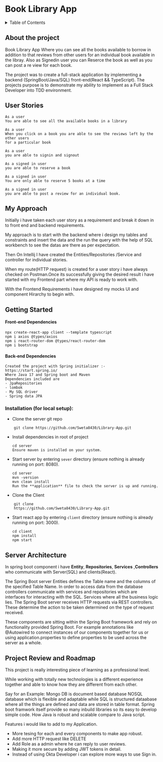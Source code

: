 # Book Library App

<details>
  <summary>Table of Contents</summary>
  <ol>
    <li><a href="#about-the-project">About The Project</a></li>
    <li><a href="#user-stories">User Stories</a></li>
    <li><a href="#myapproach">My Approach</a></li>
    <li><a href="#getting-started">Getting Started</a></li>
    <li><a href="#server-architecture">Server Architecture</a></li>
    <li><a href="#project-review-and-roadmap">Project Review and Roadmap</a></li>
  </ol>
</details>

## About the project
Book Library App Where you can see all the books available to borrow in addition to that reviews from other users for an individual book available in the libray. Also as Signedin user you can Reserce the book as well as you can post a re view for each book.

The project was to create a full-stack application by implementing a backend (SpringBoot/Java/SQL) front-end(React && TypeScript). The projects purpose is to demonstrate my ability to implement as a Full Stack Developer into TDD environment.

## User Stories

```
As a user 
You are able to see all the available books in a library

As a user 
When you click on a book you are able to see the reviews left by the other users 
for a particular book

As a user
you are able to signin and signout

As a signed in user
you are able to reserve a book

As a signed in user
You are only able to reserve 5 books at a time

As a signed in user
you are able to post a review for an individual book.
```
## My Approach

Initially i have taken each user story as a requirement and break it down in to front end and backend requirements.

My approach is to start with the backend where i design my tables and constraints and insert the data and the run the query with the help of SQL workbench to see the datas are there as per expectation.

Then On Intellij I have created the Entities/Repositories /Service and controller for individual stories.

When my route(HTTP request) is created for a user story i have always checked on Postman.Once its successfully giving the desired result i have started with my Frontend part where my API is ready to work with.

With the Frontend Requirements i have designed my mocks UI and component Hirarchy to begin with.

## Getting Started

#### Front-end Dependencies

```
npx create-react-app client --template typescript
npm i axios @types/axios
npm i react-router-dom @types/react-router-dom
npm i bootstrap
```

#### Back-end Dependencies

```
Created the project with Spring initializer :- https://start.spring.io/
Where Java 17 and Spring boot and Maven
Dependencies included are
- JpaRepositories
- lombok
- My SQL driver
- Spring data JPA
```

### Installation (for local setup):

- Clone the server git repo

```
    git clone https://github.com/Sweta8430/Library-App.git
```

- Install dependencies in root of project

  ```
  cd server
  Ensure maven is installed on your system.
  ```

- Start server by entering `sever` directory (ensure nothing is already running on port: 8080).
  ```
  cd server
  mvn -version
  mvn clean install
  Run the **application** file to check the server is up and running.
  ```

- Clone the Client

```
    git clone
    https://github.com/Sweta8430/Library-App.git
```

- Start react app by entering `client` directory (ensure nothing is already running on port: 3000).

  ```
  cd client
  npm install
  npm start
  ```
## Server Architecture

In spring boot component i have <b>Entity</b>, <b>Repositories</b>, <b>Services</b> ,<b>Controllers</b> who communicate with Server(SQL) and clients(React).

The Spring Boot server
Entities defines the Table name and the columns of the specified Table Name.
In order to access data from the database controllers communicate with services and repositories which are interfaces for interacting with the SQL.
Services where all the business logic lies.
The Spring Boot server receives HTTP requests via REST controllers. These determine the action to be taken determined on the type of request received.

These components are sitting within the Spring Boot framework and rely on functionality provided Spring Boot. For example annotations like @Autowired to connect instances of our components together for us or using application.properties to define properties to be used across the server as a whole.

## Project Review and Roadmap

This project is really interesting piece of learning as a professional level.

While working with totally new technologies is a different experience together and able to know how they are different from each other.

Say for an Example:
Mongo DB is document based database NOSQL database which is flexible and adaptable while SQL is structured dataabase where all the things are defined and data are stored in table format.
Spring boot framwork itself provide so many inbuild libraries so its easy to develop simple code.
How Java is robust and scalable compare to Java script.

Features i would like to add to my Application.

- More tesing for each and every components to make app robust.
- Add more HTTP request like DELETE
- Add Role as a admin where he can reply to user reviews.
- Making it more secure by adding JWT tokens in detail.
- Instead of using Okta Developer i can explore more ways to use Sign in.






